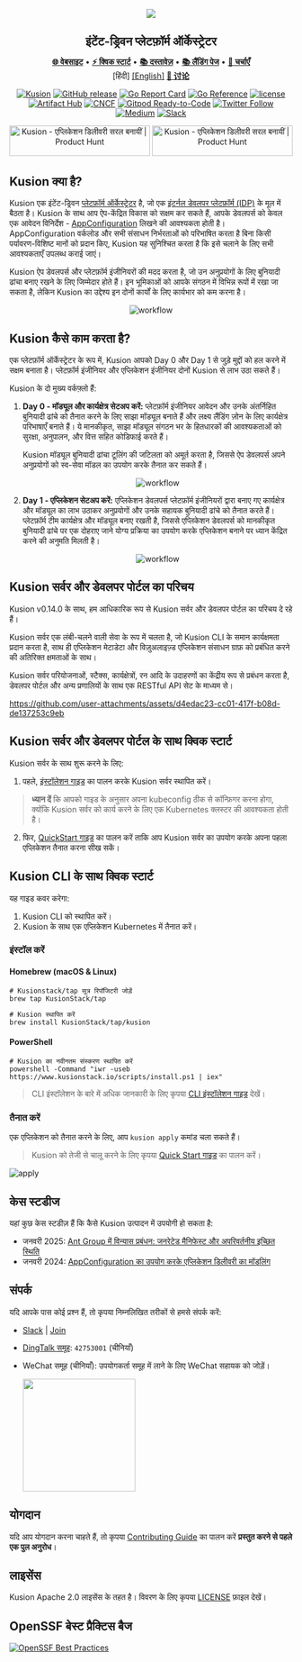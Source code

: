 <div align="center">
<p></p><p></p>
<p>
    <img  src="docs/logo.png">
</p>

<h1 style="font-size: 1.5em;">
    इंटेंट-ड्रिवन प्लेटफ़ॉर्म ऑर्केस्ट्रेटर
</h1>

<p align="center">
  <a href="https://www.kusionstack.io/docs/" target="_blank"><b>🌐 वेबसाइट</b></a> •
  <a href="https://www.kusionstack.io/docs/getting-started/getting-started-with-kusion-cli/deliver-quickstart" target="_blank"><b>⚡️ क्विक स्टार्ट</b></a> •
  <a href="https://www.kusionstack.io/docs/" target="_blank"><b>📚 दस्तावेज़</b></a> •
  <a href="https://kusion.kusionstack.io/" target="_blank"><b>📚 लैंडिंग पेज</b></a> •
  <a href="https://github.com/orgs/KusionStack/discussions" target="_blank"><b>💬 चर्चाएँ</b></a><br>
  [हिंदी]
  <a href="https://github.com/KusionStack/kusion/blob/main/README.md" target="_blank">[English]</a>
  <a href="https://github.com/orgs/KusionStack/discussions" target="_blank"><b>💬 讨论</b></a><br>
</p>

[![Kusion](https://github.com/KusionStack/kusion/actions/workflows/release.yaml/badge.svg)](https://github.com/KusionStack/kusion/actions/workflows/release.yaml)
[![GitHub release](https://img.shields.io/github/release/KusionStack/kusion.svg)](https://github.com/KusionStack/kusion/releases)
[![Go Report Card](https://goreportcard.com/badge/github.com/KusionStack/kusion)](https://goreportcard.com/report/github.com/KusionStack/kusion)
[![Go Reference](https://pkg.go.dev/badge/github.com/KusionStack/kusion.svg)](https://pkg.go.dev/github.com/KusionStack/kusion)
[![license](https://img.shields.io/github/license/KusionStack/kusion.svg)](https://github.com/KusionStack/kusion/blob/main/LICENSE)
[![Artifact Hub](https://img.shields.io/endpoint?url=https://artifacthub.io/badge/repository/kusion)](https://artifacthub.io/packages/helm/kusionstack/kusion)
[![CNCF](https://shields.io/badge/CNCF-Sandbox%20project-blue?logo=linux-foundation&style=flat)](https://landscape.cncf.io/?item=provisioning--automation-configuration--kusionstack)
[![Gitpod Ready-to-Code](https://img.shields.io/badge/Gitpod-Ready--to--Code-blue?logo=gitpod)](https://gitpod.io/#https://github.com/KusionStack/kusion)
[![Twitter Follow](https://img.shields.io/twitter/follow/KusionStack?style=social)](https://twitter.com/KusionStack)
[![Medium](https://img.shields.io/badge/@kusionstack-black?style=flat&logo=medium&logoColor=white&link=https://medium.com/@kusionstack)](https://medium.com/@kusionstack)
[![Slack](https://img.shields.io/badge/slack-kusion-blueviolet?logo=slack)](https://cloud-native.slack.com/archives/C07U0395UG0)


<a href="https://www.producthunt.com/posts/kusion?embed=true&utm_source=badge-featured&utm_medium=badge&utm_souce=badge-kusion" target="_blank"><img src="https://api.producthunt.com/widgets/embed-image/v1/featured.svg?post_id=800331&theme=dark" alt="Kusion - एप्लिकेशन&#0032;डिलीवरी&#0032;सरल&#0032;बनायीं | Product Hunt" style="width: 250px; height: 54px;" width="250" height="54" /></a>
<a href="https://www.producthunt.com/posts/kusion?embed=true&utm_source=badge-top-post-badge&utm_medium=badge&utm_souce=badge-kusion" target="_blank"><img src="https://api.producthunt.com/widgets/embed-image/v1/top-post-badge.svg?post_id=800331&theme=neutral&period=daily" alt="Kusion - एप्लिकेशन&#0032;डिलीवरी&#0032;सरल&#0032;बनायीं | Product Hunt" style="width: 250px; height: 54px;" width="250" height="54" /></a>

</div>

## Kusion क्या है?

Kusion एक इंटेंट-ड्रिवन [प्लेटफ़ॉर्म ऑर्केस्ट्रेटर](https://internaldeveloperplatform.org/platform-orchestrators/) है, जो एक [इंटर्नल डेवलपर प्लेटफ़ॉर्म (IDP)](https://internaldeveloperplatform.org/what-is-an-internal-developer-platform/) के मूल में बैठता है। Kusion के साथ आप ऐप-केंद्रित विकास को सक्षम कर सकते हैं, आपके डेवलपर्स को केवल एक आवेदन विनिर्देश - [AppConfiguration](https://www.kusionstack.io/docs/concepts/appconfigurations) लिखने की आवश्यकता होती है। AppConfiguration वर्कलोड और सभी संसाधन निर्भरताओं को परिभाषित करता है बिना किसी पर्यावरण-विशिष्ट मानों को प्रदान किए, Kusion यह सुनिश्चित करता है कि इसे चलाने के लिए सभी आवश्यकताएँ उपलब्ध कराई जाएं।

Kusion ऐप डेवलपर्स और प्लेटफ़ॉर्म इंजीनियरों की मदद करता है, जो उन अनुप्रयोगों के लिए बुनियादी ढांचा बनाए रखने के लिए जिम्मेदार होते हैं। इन भूमिकाओं को आपके संगठन में विभिन्न रूपों में रखा जा सकता है, लेकिन Kusion का उद्देश्य इन दोनों कार्यों के लिए कार्यभार को कम करना है।

<div align="center">

![workflow](docs/overview.jpg)
</div>

## Kusion कैसे काम करता है?

एक प्लेटफ़ॉर्म ऑर्केस्ट्रेटर के रूप में, Kusion आपको Day 0 और Day 1 से जुड़े मुद्दों को हल करने में सक्षम बनाता है। प्लेटफ़ॉर्म इंजीनियर और एप्लिकेशन इंजीनियर दोनों Kusion से लाभ उठा सकते हैं।

Kusion के दो मुख्य वर्कफ़्लो हैं:

1. **Day 0 - मॉड्यूल और कार्यक्षेत्र सेटअप करें:** प्लेटफ़ॉर्म इंजीनियर आवेदन और उनके अंतर्निहित बुनियादी ढांचे को तैनात करने के लिए साझा मॉड्यूल बनाते हैं और लक्ष्य लैंडिंग ज़ोन के लिए कार्यक्षेत्र परिभाषाएँ बनाते हैं। ये मानकीकृत, साझा मॉड्यूल संगठन भर के हितधारकों की आवश्यकताओं को सुरक्षा, अनुपालन, और वित्त सहित कोडिफाई करते हैं।

	Kusion मॉड्यूल बुनियादी ढांचा टूलिंग की जटिलता को अमूर्त करता है, जिससे ऐप डेवलपर्स अपने अनुप्रयोगों को स्व-सेवा मॉडल का उपयोग करके तैनात कर सकते हैं।

	<div align="center">

	![workflow](docs/platform_workflow.jpg)
	</div>
	
2. **Day 1 - एप्लिकेशन सेटअप करें:** एप्लिकेशन डेवलपर्स प्लेटफ़ॉर्म इंजीनियरों द्वारा बनाए गए कार्यक्षेत्र और मॉड्यूल का लाभ उठाकर अनुप्रयोगों और उनके सहायक बुनियादी ढांचे को तैनात करते हैं। प्लेटफ़ॉर्म टीम कार्यक्षेत्र और मॉड्यूल बनाए रखती है, जिससे एप्लिकेशन डेवलपर्स को मानकीकृत बुनियादी ढांचे पर एक दोहराए जाने योग्य प्रक्रिया का उपयोग करके एप्लिकेशन बनाने पर ध्यान केंद्रित करने की अनुमति मिलती है।

	<div align="center">

	![workflow](docs/app_workflow.jpg)
	</div>


## Kusion सर्वर और डेवलपर पोर्टल का परिचय

Kusion v0.14.0 के साथ, हम आधिकारिक रूप से Kusion सर्वर और डेवलपर पोर्टल का परिचय दे रहे हैं।

Kusion सर्वर एक लंबी-चलने वाली सेवा के रूप में चलता है, जो Kusion CLI के समान कार्यक्षमता प्रदान करता है, साथ ही एप्लिकेशन मेटाडेटा और विज़ुअलाइज़्ड एप्लिकेशन संसाधन ग्राफ़ को प्रबंधित करने की अतिरिक्त क्षमताओं के साथ। 

Kusion सर्वर परियोजनाओं, स्टैक्स, कार्यक्षेत्रों, रन आदि के उदाहरणों का केंद्रीय रूप से प्रबंधन करता है, डेवलपर पोर्टल और अन्य प्रणालियों के साथ एक RESTful API सेट के माध्यम से।

https://github.com/user-attachments/assets/d4edac23-cc01-417f-b08d-de137253c9eb

## Kusion सर्वर और डेवलपर पोर्टल के साथ क्विक स्टार्ट

Kusion सर्वर के साथ शुरू करने के लिए:

1. पहले, [इंस्टॉलेशन गाइड](https://www.kusionstack.io/docs/getting-started/getting-started-with-kusion-server/install-kusion) का पालन करके Kusion सर्वर स्थापित करें।

>**ध्यान दें** कि आपको गाइड के अनुसार अपना kubeconfig ठीक से कॉन्फ़िगर करना होगा, क्योंकि Kusion सर्वर को कार्य करने के लिए एक Kubernetes क्लस्टर की आवश्यकता होती है।

2. फिर, [QuickStart गाइड](https://www.kusionstack.io/docs/getting-started/getting-started-with-kusion-server/deliver-quickstart) का पालन करें ताकि आप Kusion सर्वर का उपयोग करके अपना पहला एप्लिकेशन तैनात करना सीख सकें।

## Kusion CLI के साथ क्विक स्टार्ट

यह गाइड कवर करेगा:

1. Kusion CLI को स्थापित करें।
2. Kusion के साथ एक एप्लिकेशन Kubernetes में तैनात करें।

### इंस्टॉल करें

#### Homebrew (macOS & Linux)

```shell
# Kusionstack/tap सूत्र रिपॉजिटरी जोड़ें
brew tap KusionStack/tap

# Kusion स्थापित करें
brew install KusionStack/tap/kusion
```

#### PowerShell

```
# Kusion का नवीनतम संस्करण स्थापित करें
powershell -Command "iwr -useb https://www.kusionstack.io/scripts/install.ps1 | iex"
```

> CLI इंस्टॉलेशन के बारे में अधिक जानकारी के लिए कृपया [CLI इंस्टॉलेशन गाइड](https://www.kusionstack.io/docs/getting-started/getting-started-with-kusion-cli/install-kusion) देखें।

### तैनात करें

एक एप्लिकेशन को तैनात करने के लिए, आप `kusion apply` कमांड चला सकते हैं।

> Kusion को तेजी से चालू करने के लिए कृपया [Quick Start गाइड](https://www.kusionstack.io/docs/getting-started/getting-started-with-kusion-cli/deliver-quickstart) का पालन करें।

![apply](https://raw.githubusercontent.com/KusionStack/kusionstack.io/main/static/img/docs/user_docs/getting-started/kusion_apply_quickstart.gif)

## केस स्टडीज

यहां कुछ केस स्टडीज़ हैं कि कैसे Kusion उत्पादन में उपयोगी हो सकता है:

- जनवरी 2025: [Ant Group में विन्यास प्रबंधन: जनरेटेड मैनिफेस्ट और अपरिवर्तनीय इच्छित स्थिति](https://blog.kusionstack.io/configuration-management-at-ant-group-generated-manifest-immutable-desired-state-3c50e363a3fb)
- जनवरी 2024: [AppConfiguration का उपयोग करके एप्लिकेशन डिलीवरी का मॉडलिंग](https://blog.kusionstack.io/modeling-application-delivery-using-appconfiguration-d291830de8f1)

## संपर्क

यदि आपके पास कोई प्रश्न हैं, तो कृपया निम्नलिखित तरीकों से हमसे संपर्क करें:

- [Slack](https://kusionstack.slack.com) | [Join](https://join.slack.com/t/kusionstack/shared_invite/zt-2drafxksz-VzCZZwlraHP4xpPeh_g8lg)
- [DingTalk समूह](https://page.dingtalk.com/wow/dingtalk/act/en-home): `42753001`  (चीनियाँ)
- WeChat समूह (चीनियाँ): उपयोगकर्ता समूह में लाने के लिए WeChat सहायक को जोड़ें।

  <img src="docs/wx_spark.jpg" width="200" height="200"/>

## योगदान

यदि आप योगदान करना चाहते हैं, तो कृपया [Contributing Guide](./CONTRIBUTING.md) का पालन करें **प्रस्तुत करने से पहले 
एक पुल अनुरोध**।

## लाइसेंस

Kusion Apache 2.0 लाइसेंस के तहत है। विवरण के लिए कृपया [LICENSE](LICENSE) फ़ाइल देखें।

## OpenSSF बेस्ट प्रैक्टिस बैज
[![OpenSSF Best Practices](https://www.bestpractices.dev/projects/9586/badge)](https://www.bestpractices.dev/projects/9586)

